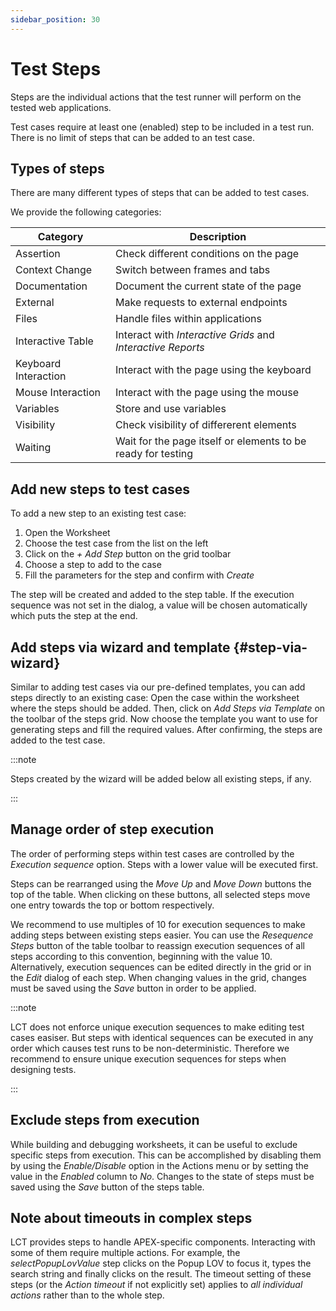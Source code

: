 ```yaml
---
sidebar_position: 30
---
```


# Test Steps

Steps are the individual actions that the test runner will perform on the tested web applications.

Test cases require at least one (enabled) step to be included in a test run.
There is no limit of steps that can be added to an test case.

## Types of steps

There are many different types of steps that can be added to test cases.

We provide the following categories:

| Category             | Description                                                  |
| -------------------- | ------------------------------------------------------------ |
| Assertion            | Check different conditions on the page                       |
| Context Change       | Switch between frames and tabs                               |
| Documentation        | Document the current state of the page                       |
| External             | Make requests to external endpoints                          |
| Files                | Handle files within applications                             |
| Interactive Table    | Interact with _Interactive Grids_ and _Interactive Reports_  |
| Keyboard Interaction | Interact with the page using the keyboard                    |
| Mouse Interaction    | Interact with the page using the mouse                       |
| Variables            | Store and use variables                                      |
| Visibility           | Check visibility of differerent elements                     |
| Waiting              | Wait for the page itself or elements to be ready for testing |

## Add new steps to test cases

To add a new step to an existing test case:

1. Open the Worksheet
2. Choose the test case from the list on the left
3. Click on the _+ Add Step_ button on the grid toolbar
4. Choose a step to add to the case
5. Fill the parameters for the step and confirm with _Create_

The step will be created and added to the step table.
If the execution sequence was not set in the dialog, a value will be chosen automatically which puts the step at the end.

## Add steps via wizard and template {#step-via-wizard}

Similar to adding test cases via our pre-defined templates, you can add steps directly to an existing case:
Open the case within the worksheet where the steps should be added.
Then, click on _Add Steps via Template_ on the toolbar of the steps grid.
Now choose the template you want to use for generating steps and fill the required values.
After confirming, the steps are added to the test case.

:::note

Steps created by the wizard will be added below all existing steps, if any.

:::

## Manage order of step execution

The order of performing steps within test cases are controlled by the _Execution sequence_ option.
Steps with a lower value will be executed first.

Steps can be rearranged using the _Move Up_ and _Move Down_ buttons the top of the table.
When clicking on these buttons, all selected steps move one entry towards the top or bottom respectively.

We recommend to use multiples of 10 for execution sequences to make adding steps between existing steps easier.
You can use the _Resequence Steps_ button of the table toolbar to reassign execution sequences of all steps according to this convention, beginning with the value 10.
Alternatively, execution sequences can be edited directly in the grid or in the _Edit_ dialog of each step.
When changing values in the grid, changes must be saved using the _Save_ button in order to be applied.

:::note

LCT does not enforce unique execution sequences to make editing test cases easiser.
But steps with identical sequences can be executed in any order which causes test runs to be non-deterministic.
Therefore we recommend to ensure unique execution sequences for steps when designing tests.

:::

## Exclude steps from execution

While building and debugging worksheets, it can be useful to exclude specific steps from execution.
This can be accomplished by disabling them by using the _Enable/Disable_ option in the Actions menu or by setting the value in the _Enabled_ column to _No_.
Changes to the state of steps must be saved using the _Save_ button of the steps table.

## Note about timeouts in complex steps

LCT provides steps to handle APEX-specific components.
Interacting with some of them require multiple actions.
For example, the _selectPopupLovValue_ step clicks on the Popup LOV to focus it, types the search string and finally clicks on the result.
The timeout setting of these steps (or the _Action timeout_ if not explicitly set) applies to _all individual actions_ rather than to the whole step.
